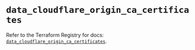 # `data_cloudflare_origin_ca_certificates`

Refer to the Terraform Registry for docs: [`data_cloudflare_origin_ca_certificates`](https://registry.terraform.io/providers/cloudflare/cloudflare/5.10.1/docs/data-sources/origin_ca_certificates).
